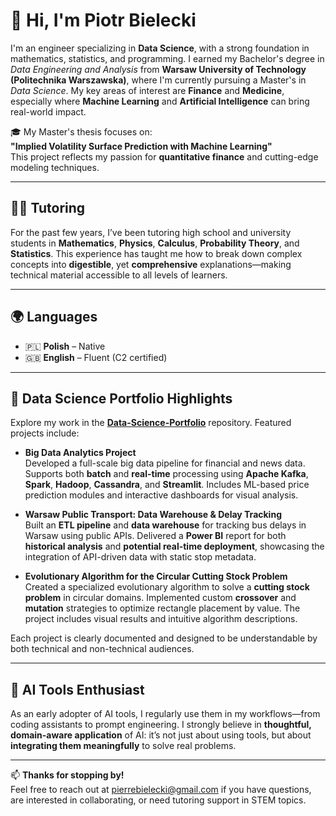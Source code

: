 # 👋 Hi, I'm Piotr Bielecki

I'm an engineer specializing in **Data Science**, with a strong foundation in mathematics, statistics, and programming. I earned my Bachelor's degree in *Data Engineering and Analysis* from **Warsaw University of Technology (Politechnika Warszawska)**, where I'm currently pursuing a Master's in *Data Science*. My key areas of interest are **Finance** and **Medicine**, especially where **Machine Learning** and **Artificial Intelligence** can bring real-world impact.

🎓 My Master's thesis focuses on:  
**"Implied Volatility Surface Prediction with Machine Learning"**  
This project reflects my passion for **quantitative finance** and cutting-edge modeling techniques.

---

## 🧑‍🏫 Tutoring

For the past few years, I’ve been tutoring high school and university students in **Mathematics**, **Physics**, **Calculus**, **Probability Theory**, and **Statistics**. This experience has taught me how to break down complex concepts into **digestible**, yet **comprehensive** explanations—making technical material accessible to all levels of learners.

---

## 🌍 Languages

- 🇵🇱 **Polish** – Native  
- 🇬🇧 **English** – Fluent (C2 certified)

---

## 📂 Data Science Portfolio Highlights

Explore my work in the [**Data-Science-Portfolio**](https://github.com/bieleckipiotr/Data-Science-Portfolio) repository. Featured projects include:

- **Big Data Analytics Project**  
  Developed a full-scale big data pipeline for financial and news data. Supports both **batch** and **real-time** processing using **Apache Kafka**, **Spark**, **Hadoop**, **Cassandra**, and **Streamlit**. Includes ML-based price prediction modules and interactive dashboards for visual analysis.

- **Warsaw Public Transport: Data Warehouse & Delay Tracking**  
  Built an **ETL pipeline** and **data warehouse** for tracking bus delays in Warsaw using public APIs. Delivered a **Power BI** report for both **historical analysis** and **potential real-time deployment**, showcasing the integration of API-driven data with static stop metadata.

- **Evolutionary Algorithm for the Circular Cutting Stock Problem**  
  Created a specialized evolutionary algorithm to solve a **cutting stock problem** in circular domains. Implemented custom **crossover** and **mutation** strategies to optimize rectangle placement by value. The project includes visual results and intuitive algorithm descriptions.

Each project is clearly documented and designed to be understandable by both technical and non-technical audiences.

---

## 🤖 AI Tools Enthusiast

As an early adopter of AI tools, I regularly use them in my workflows—from coding assistants to prompt engineering. I strongly believe in **thoughtful, domain-aware application** of AI: it’s not just about using tools, but about **integrating them meaningfully** to solve real problems.

---

📫 **Thanks for stopping by!**  
Feel free to reach out at pierrebielecki@gmail.com if you have questions, are interested in collaborating, or need tutoring support in STEM topics.

